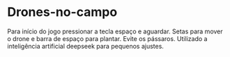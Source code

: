 # Drones-no-campo
Para início do jogo pressionar a tecla espaço e aguardar. Setas para mover o drone e barra de espaço para plantar. Evite os pássaros. Utilizado a inteligência artificial deepseek para pequenos ajustes.
